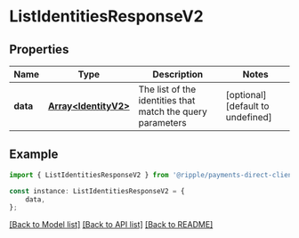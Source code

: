 # ListIdentitiesResponseV2


## Properties

Name | Type | Description | Notes
------------ | ------------- | ------------- | -------------
**data** | [**Array&lt;IdentityV2&gt;**](IdentityV2.md) | The list of the identities that match the query parameters | [optional] [default to undefined]

## Example

```typescript
import { ListIdentitiesResponseV2 } from '@ripple/payments-direct-client';

const instance: ListIdentitiesResponseV2 = {
    data,
};
```

[[Back to Model list]](../README.md#documentation-for-models) [[Back to API list]](../README.md#documentation-for-api-endpoints) [[Back to README]](../README.md)
